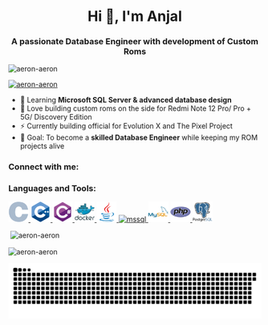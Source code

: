 <!--## Hi there, I'm Aeron 👋

## About Me
- 🌱 Learning **Microsoft SQL Server & advanced database design**
- 🔭 Love building custom roms on the side for Redmi Note 12 Pro/ Pro + 5G/ Discovery Edition
- ⚡ Currently building official for Evolution X and The Pixel Project
- 🎯 Goal: To become a **skilled Database Engineer** while keeping my ROM projects alive

## Tech Stack
- **Languages:** Java ☕ | Python 🐍 | SQL 🗄️ | PHP ⚙️
- **Frameworks & Tools:** Laravel ⚡ | Docker 🐳 | WSL 🐧 | GitHub 💡

## 📊 GitHub Stats
![Aeron's GitHub stats](https://github-readme-stats.vercel.app/api?username=Aeron-Aeron&show_icons=true&theme=tokyonight)  
![Top Langs](https://github-readme-stats.vercel.app/api/top-langs/?username=Aeron-Aeron&layout=compact&theme=tokyonight)

![snake gif](https://github.com/Aeron-Aeron/Aeron-Aeron/blob/output/github-snake-dark.svg)
-->
<!-- test -->
<h1 align="center">Hi 👋, I'm Anjal</h1>
<h3 align="center">A passionate Database Engineer with development of Custom Roms</h3>

<p align="left"> <img src="https://komarev.com/ghpvc/?username=aeron-aeron&label=Profile%20views&color=0e75b6&style=flat" alt="aeron-aeron" /> </p>

<p align="left"> <a href="https://github.com/ryo-ma/github-profile-trophy"><img src="https://github-profile-trophy.vercel.app/?username=aeron-aeron" alt="aeron-aeron" /></a> </p>

<!--
- 🔭 I’m currently working on **Channakya Base** -->
<!--
- 🌱 I’m currently learning **SQL Server Management Studio** -->
<!--
- 📫 How to reach me **aeronrules2@gmail.com** -->

- 🌱 Learning **Microsoft SQL Server & advanced database design**
- 🔭 Love building custom roms on the side for Redmi Note 12 Pro/ Pro + 5G/ Discovery Edition
- ⚡ Currently building official for Evolution X and The Pixel Project
- 🎯 Goal: To become a **skilled Database Engineer** while keeping my ROM projects alive
  
<h3 align="left">Connect with me:</h3>
<p align="left">
</p>


<h3 align="left">Languages and Tools:</h3>
<p align="left"> <a href="https://www.cprogramming.com/" target="_blank" rel="noreferrer"> <img src="https://raw.githubusercontent.com/devicons/devicon/master/icons/c/c-original.svg" alt="c" width="40" height="40"/> </a> <a href="https://www.w3schools.com/cpp/" target="_blank" rel="noreferrer"> <img src="https://raw.githubusercontent.com/devicons/devicon/master/icons/cplusplus/cplusplus-original.svg" alt="cplusplus" width="40" height="40"/> </a> <a href="https://www.w3schools.com/cs/" target="_blank" rel="noreferrer"> <img src="https://raw.githubusercontent.com/devicons/devicon/master/icons/csharp/csharp-original.svg" alt="csharp" width="40" height="40"/> </a> <a href="https://www.docker.com/" target="_blank" rel="noreferrer"> <img src="https://raw.githubusercontent.com/devicons/devicon/master/icons/docker/docker-original-wordmark.svg" alt="docker" width="40" height="40"/> </a> <a href="https://www.java.com" target="_blank" rel="noreferrer"> <img src="https://raw.githubusercontent.com/devicons/devicon/master/icons/java/java-original.svg" alt="java" width="40" height="40"/> </a> <a href="https://www.microsoft.com/en-us/sql-server" target="_blank" rel="noreferrer"> <img src="https://www.svgrepo.com/show/303229/microsoft-sql-server-logo.svg" alt="mssql" width="40" height="40"/> </a> <a href="https://www.mysql.com/" target="_blank" rel="noreferrer"> <img src="https://raw.githubusercontent.com/devicons/devicon/master/icons/mysql/mysql-original-wordmark.svg" alt="mysql" width="40" height="40"/> </a> <a href="https://www.php.net" target="_blank" rel="noreferrer"> <img src="https://raw.githubusercontent.com/devicons/devicon/master/icons/php/php-original.svg" alt="php" width="40" height="40"/> </a> <a href="https://www.postgresql.org" target="_blank" rel="noreferrer"> <img src="https://raw.githubusercontent.com/devicons/devicon/master/icons/postgresql/postgresql-original-wordmark.svg" alt="postgresql" width="40" height="40"/> </a> </p>

<!--
<p><img align="left" src="https://github-readme-stats.vercel.app/api/top-langs?username=aeron-aeron&show_icons=true&locale=en&layout=compact&theme=tokyonight" alt="aeron-aeron" /></p> -->

<p>&nbsp;<img align="center" src="https://github-readme-stats.vercel.app/api?username=aeron-aeron&show_icons=true&locale=en&theme=tokyonight" alt="aeron-aeron" /></p>

<p><img align="center" src="https://github-readme-streak-stats.herokuapp.com/?user=aeron-aeron&&theme=tokyonight" alt="aeron-aeron " /></p>

![snake gif](https://github.com/Aeron-Aeron/Aeron-Aeron/blob/output/github-snake-dark.svg)

